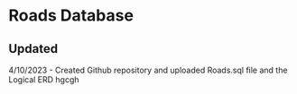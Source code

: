 # Roads Database

## Updated

4/10/2023 - Created Github repository and uploaded Roads.sql file and the Logical ERD
hgcgh